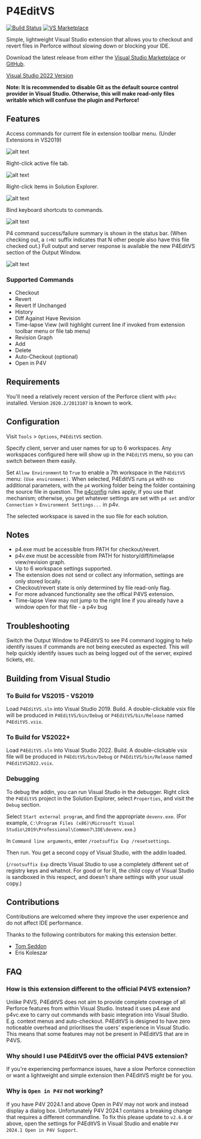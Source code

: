 # P4EditVS                  
[![Build Status](https://dev.azure.com/simpsongsd/P4EditVS/_apis/build/status/SimpsonGSD.P4EditVS?branchName=master)](https://dev.azure.com/simpsongsd/P4EditVS/_build/latest?definitionId=2&branchName=master) [![VS Marketplace](https://vsmarketplacebadges.dev/version/ScottSimpson.p4editvs.svg)](https://marketplace.visualstudio.com/items?itemName=ScottSimpson.p4editvs)

Simple, lightweight Visual Studio extension that allows you to checkout and revert files in Perforce without slowing down or blocking your IDE. 

Download the latest release from either the [Visual Studio Marketplace](https://marketplace.visualstudio.com/items?itemName=ScottSimpson.p4editvs) or [GitHub](https://github.com/SimpsonGSD/P4EditVS/releases).

[Visual Studio 2022 Version](https://marketplace.visualstudio.com/items?itemName=ScottSimpson.p4editvs2022)

**Note: It is recommended to disable Git as the default source control provider in Visual Studio. Otherwise, this will make read-only files writable which will confuse the plugin and Perforce!**

## Features

Access commands for current file in extension toolbar menu. (Under Extensions in VS2019)

![alt text](https://raw.githubusercontent.com/SimpsonGSD/P4EditVS/master/screenshots/Menu.jpg "ToolbarMenu")

Right-click active file tab.

![alt text](https://raw.githubusercontent.com/SimpsonGSD/P4EditVS/master/screenshots/FileTab.jpg "FileTab")

Right-click items in Solution Explorer.

![alt text](https://raw.githubusercontent.com/SimpsonGSD/P4EditVS/master/screenshots/SolutionExplorer.jpg "SolutionExplorer")

Bind keyboard shortcuts to commands.

![alt text](https://raw.githubusercontent.com/SimpsonGSD/P4EditVS/master/screenshots/KeyboardShortcuts.jpg "KeyboardShortcuts")

P4 command success/failure summary is shown in the status bar.
(When checking out, a `(+N)` suffix indicates that N other people also
have this file checked out.) Full output and server response is
available the new P4EditVS section of the Output Window.

![alt text](https://raw.githubusercontent.com/SimpsonGSD/P4EditVS/master/screenshots/OutputWindow.jpg "OutputWindow")

### Supported Commands

* Checkout
* Revert
* Revert If Unchanged
* History
* Diff Against Have Revision
* Time-lapse View (will highlight current line if invoked from extension toolbar menu or file tab menu)
* Revision Graph
* Add
* Delete
* Auto-Checkout (optional)
* Open in P4V

## Requirements

You'll need a relatively recent version of the Perforce client with
`p4vc` installed. Version `2020.2/2013107` is known to work.

## Configuration

Visit `Tools` > `Options`, `P4EditVS` section.

Specify client, server and user names for up to 6 workspaces. Any
workspaces configured here will show up in the `P4EditVS` menu, so you
can switch between them easily.

Set `Allow Environment` to `True` to enable a 7th workspace in the
`P4EditVS` menu: `(Use environment)`. When selected, P4EditVS runs
`p4` with no additional parameters, with the `p4` working folder being
the folder containing the source file in question. The
[p4config](https://www.perforce.com/manuals/v16.2/cmdref/P4CONFIG.html)
rules apply, if you use that mechanism; otherwise, you get whatever
settings are set with `p4 set` and/or `Connection` > `Environment
Settings...` in p4v.

The selected workspace is saved in the suo file for each solution.

## Notes

* p4.exe must be accessible from PATH for checkout/revert.
* p4v.exe must be accessible from PATH for history/diff/timelapse view/revision graph.
* Up to 6 workspace settings supported.
* The extension does not send or collect any information, settings are only stored locally. 
* Checkout/revert state is only determined by file read-only flag.
* For more advanced functionality see the offical P4VS extension.
* Time-lapse View may not jump to the right line if you already have a window open for that file - a p4v bug

## Troubleshooting

Switch the Output Window to P4EditVS to see P4 command logging to help identify issues if commands are not being executed as expected. 
This will help quickly identify issues such as being logged out of the server, expired tickets, etc.

## Building from Visual Studio

### To Build for VS2015 - VS2019
Load `P4EditVS.sln` into Visual Studio 2019. Build. A double-clickable
vsix file will be produced in `P4EditVS/bin/Debug` or
`P4EditVS/bin/Release` named `P4EditVS.vsix`.

### To Build for VS2022+
Load `P4EditVS.sln` into Visual Studio 2022. Build. A double-clickable
vsix file will be produced in `P4EditVS/bin/Debug` or
`P4EditVS/bin/Release` named `P4EditVS2022.vsix`.

### Debugging
To debug the addin, you can run Visual Studio in the debugger. Right
click the `P4EditVS` project in the Solution Explorer, select
`Properties`, and visit the `Debug` section.

Select `Start external program`, and find the appropriate
`devenv.exe`. (For example, `C:\Program Files (x86)\Microsoft Visual
Studio\2019\Professional\Common7\IDE\devenv.exe`.)

In `Command line arguments`, enter `/rootsuffix Exp /resetsettings`.

Then run. You get a second copy of Visual Studio, with the addin
loaded.

(`/rootsuffix Exp` directs Visual Studio to use a completely different
set of registry keys and whatnot. For good or for ill, the child copy
of Visual Studio is sandboxed in this respect, and doesn't share
settings with your usual copy.)

## Contributions

Contributions are welcomed where they improve the user experience and do not affect IDE performance.

Thanks to the following contributors for making this extension better.
* [Tom Seddon](https://github.com/tom-seddon/)
* Eris Koleszar

## FAQ

### How is this extension different to the official P4VS extension?

Unlike P4VS, P4EditVS does not aim to provide complete coverage of all Perforce features from within Visual Studio. Instead it uses p4.exe and p4vc.exe to carry out commands with basic integration into Visual Studio. E.g. context menus and auto-checkout.
P4EditVS is designed to have zero noticeable overhead and prioritises the users' experience in Visual Studio. This means that some features may not be present in P4EditVS that are in P4VS.

### Why should I use P4EditVS over the official P4VS extension?

If you're experiencing performance issues, have a slow Perforce connection or want a lightweight and simple extension then P4EditVS might be for you.

### Why is `Open in P4V` not working?

If you have P4V 2024.1 and above Open in P4V may not work and instead display a dialog box. Unfortunately P4V 2024.1 contains a breaking change that requires a different commandline.
To fix this please update to `v2.6.8` or above, open the settings for P4EditVS in Visual Studio and enable `P4V 2024.1 Open in P4V Support`.
